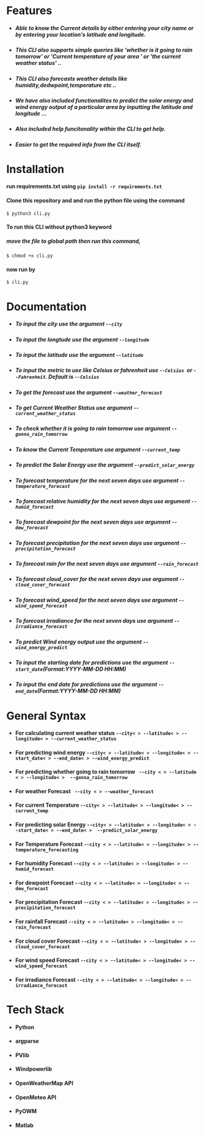 # Features

- ##### Able to know the Current details by either entering your city name or by entering your location's latitude and longitude.
- ##### This CLI also supports simple queries like 'whether is it going to rain tomorrow' or 'Current temperature of your area ' or 'the current weather status' ..
- ##### This CLI also forecasts weather details like humidity,dedwpoint,temperature etc ..
- ##### We have also included functionalites to predict the solar energy and wind energy output of a particular area by inputting the latitude and longitude ...
- ##### Also included help funcitonality within the CLI to get help.
- ##### Easier to get the required info from the CLI itself.

# Installation
#### run requirements.txt using `pip install -r requirements.txt`

#### Clone this repository and and run the python file using the command

`$ python3 cli.py`

#### To run this CLI without python3 keyword
##### move the file to global path then run this command,
`$ chmod +x cli.py`
#### now run by
`$ cli.py`

# Documentation
- ##### To input the city use the argument `--city`
- ##### To input the longtude use the argument `--longitude`
- ##### To input the latitude use the argument `--latitude`
- ##### To input the metric to use like Celsius or fahrenheit use `--Celsius `or `--Fahrenheit`. Default is `--Celsius`
- ##### To get the forecast use the argument `--weather_forecast`
- ##### To get Current Weather Status use argument `--current_weather_status`
- ##### To check whether it is going to rain tomorrow use argument `--gonna_rain_tomorrow`
- ##### To know the Current Temperature use argument `--current_temp`
- ##### To predict the Solar Energy use the argument `--predict_solar_energy`
- ##### To forecast temperature for the next seven days use argument `--temperature_forecast`
- ##### To forecast relative humidity for the next seven days use argument `--humid_forecast`
- ##### To forecast dewpoint for the next seven days use argument `--dew_forecast`
- ##### To forecast precipitation for the next seven days use argument `--precipitation_forecast`
- ##### To forecast rain for the next seven days use argument `--rain_forecast`
- ##### To forecast cloud_cover for the next seven days use argument `--cloud_cover_forecast`
- ##### To forecast wind_speed for the next seven days use argument `--wind_speed_forecast`
- ##### To forecast irradiance for the next seven days use argument `--irradiance_forecast`
- ##### To predict Wind energy output use the argument `--wind_energy_predict`
- ##### To input the starting date for predictions use the argument `--start_date`(Format:YYYY-MM-DD HH:MM)
- ##### To input the end date for predictions use the argument `--end_date`(Format:YYYY-MM-DD HH:MM)

# General Syntax
- #### For calculating current weather status `--city< > --latitude< > --longitude< > --current_weather_status`
- #### For predicting wind energy `--city< > --latitude< > --longitude< > --start_date< > --end_date< > --wind_energy_predict`
- #### For predicting whether going to rain tomorrow ` --city < > --latitude < > --longitude< >  --gonna_rain_tomorrow`
- #### For weather Forecast ` --city < > --weather_forecast`
- #### For current Temperature ` --city< > --latitude< > --longitude< > --current_temp `
- #### For predicting solar Energy `--city< > --latitude< > --longitude< > --start_date< > --end_date< >  --predict_solar_energy` 
- #### For Temperature Forecast `--city < > --latitude< > --longitude< > --temperature_forecasting`
- #### For humidity Forecast `--city < > --latitude< > --longitude< > --humid_forecast`
- #### For dewpoint Forecast `--city < > --latitude< > --longitude< > --dew_forecast`
- #### For precipitation Forecast `--city < > --latitude< > --longitude< > --precipitation_forecast`
- #### For rainfall Forecast `--city < > --latitude< > --longitude< > --rain_forecast`
- #### For cloud cover Forecast `--city < > --latitude< > --longitude< > --cloud_cover_forecast`
- #### For wind speed Forecast `--city < > --latitude< > --longitude< > --wind_speed_forecast`
- #### For irradiance Forecast `--city < > --latitude< > --longitude< > --irradiance_forecast`

# Tech Stack
- #### Python
- #### argparse
- #### PVlib
- #### Windpowerlib
- #### OpenWeatherMap API
- #### OpenMeteo API
- #### PyOWM
-  #### Matlab








